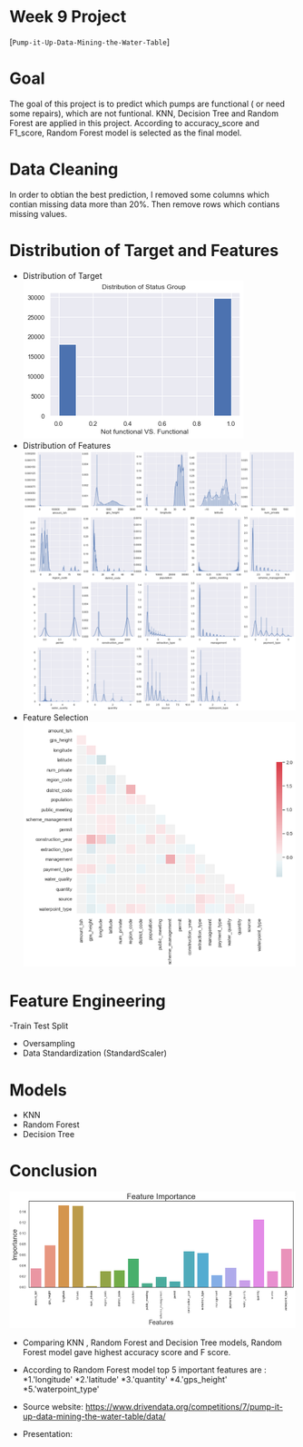 # Week 9 Project  
[`Pump-it-Up-Data-Mining-the-Water-Table`]

# Goal
The goal of this project is to predict which pumps are functional ( or need some repairs), which are not funtional. KNN, Decision Tree and Random Forest are applied in this project. According to accuracy_score and F1_score, Random Forest model is selected as the final model. 

# Data Cleaning  
In order to obtian the best prediction, I removed some columns which contian missing data more than 20%. Then remove rows which contians missing values.

# Distribution of Target and Features 

- Distribution of Target
![download.png](download.png)
- Distribution of Features
![feature_distribution.png](feature_distribution.png)
- Feature Selection
![feature_selection.png](feature_selection.png)
# Feature Engineering
-Train Test Split
- Oversampling
- Data Standardization (StandardScaler)
# Models
- KNN         
- Random Forest
- Decision Tree
# Conclusion
![feature_importance.png](feature_importance.png)
- Comparing KNN , Random Forest and Decision Tree models, Random Forest model gave highest accuracy score and F score.  
- According to Random Forest model top 5 important features are :
 *1.'longitude' 
 *2.'latitude'
 *3.'quantity'
 *4.'gps_height'
 *5.'waterpoint_type'
 
 
     
- Source website: https://www.drivendata.org/competitions/7/pump-it-up-data-mining-the-water-table/data/
- Presentation: 
